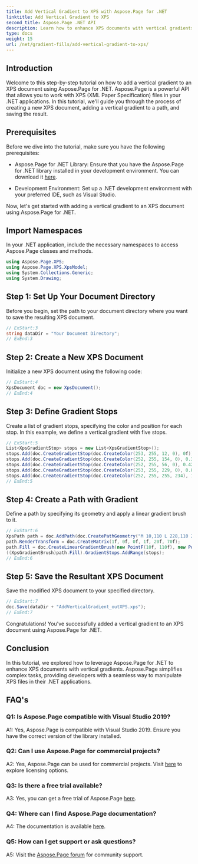 ```yaml
---
title: Add Vertical Gradient to XPS with Aspose.Page for .NET
linktitle: Add Vertical Gradient to XPS
second_title: Aspose.Page .NET API
description: Learn how to enhance XPS documents with vertical gradients using Aspose.Page for .NET. Follow our step-by-step guide for seamless integration.
type: docs
weight: 15
url: /net/gradient-fills/add-vertical-gradient-to-xps/
---
```

## Introduction

Welcome to this step-by-step tutorial on how to add a vertical gradient to an XPS document using Aspose.Page for .NET. Aspose.Page is a powerful API that allows you to work with XPS (XML Paper Specification) files in your .NET applications. In this tutorial, we'll guide you through the process of creating a new XPS document, adding a vertical gradient to a path, and saving the result.

## Prerequisites

Before we dive into the tutorial, make sure you have the following prerequisites:

- Aspose.Page for .NET Library: Ensure that you have the Aspose.Page for .NET library installed in your development environment. You can download it [here](https://releases.aspose.com/page/net/).

- Development Environment: Set up a .NET development environment with your preferred IDE, such as Visual Studio.

Now, let's get started with adding a vertical gradient to an XPS document using Aspose.Page for .NET.

## Import Namespaces

In your .NET application, include the necessary namespaces to access Aspose.Page classes and methods.

```csharp
using Aspose.Page.XPS;
using Aspose.Page.XPS.XpsModel;
using System.Collections.Generic;
using System.Drawing;
```

## Step 1: Set Up Your Document Directory

Before you begin, set the path to your document directory where you want to save the resulting XPS document.

```csharp
// ExStart:3
string dataDir = "Your Document Directory";
// ExEnd:3
```

## Step 2: Create a New XPS Document

Initialize a new XPS document using the following code:

```csharp
// ExStart:4
XpsDocument doc = new XpsDocument();
// ExEnd:4
```

## Step 3: Define Gradient Stops

Create a list of gradient stops, specifying the color and position for each stop. In this example, we define a vertical gradient with five stops.

```csharp
// ExStart:5
List<XpsGradientStop> stops = new List<XpsGradientStop>();
stops.Add(doc.CreateGradientStop(doc.CreateColor(253, 255, 12, 0), 0f));
stops.Add(doc.CreateGradientStop(doc.CreateColor(252, 255, 154, 0), 0.359375f));
stops.Add(doc.CreateGradientStop(doc.CreateColor(252, 255, 56, 0), 0.424805f));
stops.Add(doc.CreateGradientStop(doc.CreateColor(253, 255, 229, 0), 0.879883f));
stops.Add(doc.CreateGradientStop(doc.CreateColor(252, 255, 255, 234), 1f));
// ExEnd:5
```

## Step 4: Create a Path with Gradient

Define a path by specifying its geometry and apply a linear gradient brush to it.

```csharp
// ExStart:6
XpsPath path = doc.AddPath(doc.CreatePathGeometry("M 10,110 L 228,110 228,200 10,200"));
path.RenderTransform = doc.CreateMatrix(1f, 0f, 0f, 1f, 20f, 70f);
path.Fill = doc.CreateLinearGradientBrush(new PointF(10f, 110f), new PointF(10f, 200f));
((XpsGradientBrush)path.Fill).GradientStops.AddRange(stops);
// ExEnd:6
```

## Step 5: Save the Resultant XPS Document

Save the modified XPS document to your specified directory.

```csharp
// ExStart:7
doc.Save(dataDir + "AddVerticalGradient_outXPS.xps");
// ExEnd:7
```

Congratulations! You've successfully added a vertical gradient to an XPS document using Aspose.Page for .NET.

## Conclusion

In this tutorial, we explored how to leverage Aspose.Page for .NET to enhance XPS documents with vertical gradients. Aspose.Page simplifies complex tasks, providing developers with a seamless way to manipulate XPS files in their .NET applications.

## FAQ's

### Q1: Is Aspose.Page compatible with Visual Studio 2019?

A1: Yes, Aspose.Page is compatible with Visual Studio 2019. Ensure you have the correct version of the library installed.

### Q2: Can I use Aspose.Page for commercial projects?

A2: Yes, Aspose.Page can be used for commercial projects. Visit [here](https://purchase.aspose.com/buy) to explore licensing options.

### Q3: Is there a free trial available?

A3: Yes, you can get a free trial of Aspose.Page [here](https://releases.aspose.com/).

### Q4: Where can I find Aspose.Page documentation?

A4: The documentation is available [here](https://reference.aspose.com/page/net/).

### Q5: How can I get support or ask questions?

A5: Visit the [Aspose.Page forum](https://forum.aspose.com/c/page/39) for community support.
